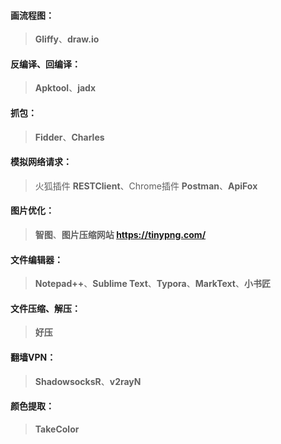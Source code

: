 #### 画流程图：

> **Gliffy**、**draw.io**



#### 反编译、回编译：

> **Apktool**、**jadx**



#### 抓包：

> **Fidder**、**Charles**



#### 模拟网络请求：

> 火狐插件 **RESTClient**、Chrome插件 **Postman**、**ApiFox**



#### 图片优化：

> **智图**、**图片压缩网站 https://tinypng.com/**



#### 文件编辑器：

> **Notepad++**、**Sublime Text**、**Typora**、**MarkText**、**小书匠**



#### 文件压缩、解压：

> **好压**



#### 翻墙VPN：

> **ShadowsocksR**、**v2rayN**



#### 颜色提取：

> **TakeColor**